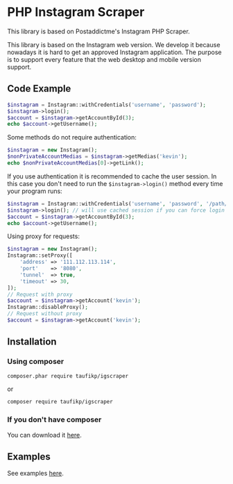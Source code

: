 # PHP Instagram Scraper 
This library is based on Postaddictme's Instagram PHP Scraper.

This library is based on the Instagram web version. We develop it because nowadays it is hard to get an approved Instagram application. The purpose is to support every feature that the web desktop and mobile version support. 

## Code Example
```php
$instagram = Instagram::withCredentials('username', 'password');
$instagram->login();
$account = $instagram->getAccountById(3);
echo $account->getUsername();
```

Some methods do not require authentication: 
```php
$instagram = new Instagram();
$nonPrivateAccountMedias = $instagram->getMedias('kevin');
echo $nonPrivateAccountMedias[0]->getLink();
```

If you use authentication it is recommended to cache the user session. In this case you don't need to run the `$instagram->login()` method every time your program runs:

```php
$instagram = Instagram::withCredentials('username', 'password', '/path/to/cache/folder/');
$instagram->login(); // will use cached session if you can force login $instagram->login(true)
$account = $instagram->getAccountById(3);
echo $account->getUsername();
```

Using proxy for requests:

```php
$instagram = new Instagram();
Instagram::setProxy([
    'address' => '111.112.113.114',
    'port'    => '8080',
    'tunnel'  => true,
    'timeout' => 30,
]);
// Request with proxy
$account = $instagram->getAccount('kevin');
Instagram::disableProxy();
// Request without proxy
$account = $instagram->getAccount('kevin');
```

## Installation

### Using composer

```sh
composer.phar require taufikp/igscraper
```
or 
```sh
composer require taufikp/igscraper
```

### If you don't have composer
You can download it [here](https://getcomposer.org/download/).

## Examples
See examples [here](https://github.com/taufikp/igscraper/tree/master/examples).

